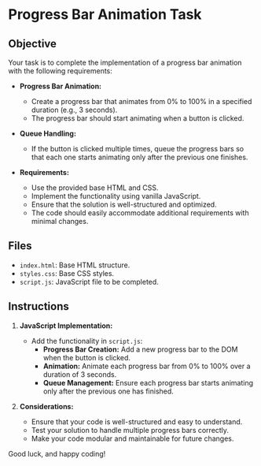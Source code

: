 # Progress Bar Animation Task

## Objective
Your task is to complete the implementation of a progress bar animation with the following requirements:

- **Progress Bar Animation:**
  - Create a progress bar that animates from 0% to 100% in a specified duration (e.g., 3 seconds).
  - The progress bar should start animating when a button is clicked.

- **Queue Handling:**
  - If the button is clicked multiple times, queue the progress bars so that each one starts animating only after the previous one finishes.

- **Requirements:**
  - Use the provided base HTML and CSS.
  - Implement the functionality using vanilla JavaScript.
  - Ensure that the solution is well-structured and optimized.
  - The code should easily accommodate additional requirements with minimal changes.

## Files

- `index.html`: Base HTML structure.
- `styles.css`: Base CSS styles.
- `script.js`: JavaScript file to be completed.

## Instructions

1. **JavaScript Implementation:**
   - Add the functionality in `script.js`:
     - **Progress Bar Creation:** Add a new progress bar to the DOM when the button is clicked.
     - **Animation:** Animate each progress bar from 0% to 100% over a duration of 3 seconds.
     - **Queue Management:** Ensure each progress bar starts animating only after the previous one has finished.

2. **Considerations:**
   - Ensure that your code is well-structured and easy to understand.
   - Test your solution to handle multiple progress bars correctly.
   - Make your code modular and maintainable for future changes.

Good luck, and happy coding!
